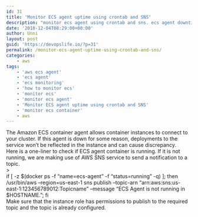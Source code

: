 ```yaml
---
id: 31
title: 'Monitor ECS agent uptime using crontab and SNS'
description: "monitor ecs agent using crontab and sns. ecs agent downtime can cause discrepancies in ecs deployment in aws ecs"
date: '2018-12-04T08:29:00+00:00'
author: Unni
layout: post
guid: 'https://devopslife.io/?p=31'
permalink: /monitor-ecs-agent-uptime-using-crontab-and-sns/
categories:
    - aws
tags:
    - 'aws ecs agent'
    - 'ecs agent'
    - 'ecs monitoring'
    - 'how to monitor ecs'
    - 'monitor ecs'
    - 'monitor ecs agent'
    - 'Monitor ECS agent uptime using crontab and SNS'
    - 'monitor ecs container'
    - aws
---
```


<div>The Amazon ECS container agent allows container instances to connect to your cluster. If this agent is down for some reason, deployments to the service won’t be reflected in the instance and can cause discrepancy.</div><div></div><div>Here is a one-liner to check if ECS agent container is running. If it is not running, we are making use of AWS SNS service to send a notification to a topic.</div><div></div><div></div>> <div>if [ -z $(docker ps -f “name=ecs-agent” -f “status=running” -q) ]; then /usr/bin/aws –region=us-east-1 sns publish –topic-arn “arn:aws:sns:us-east-1:123456789012:Topicname” –message “ECS Agent is not running in $HOSTNAME.”; fi</div>

<div></div><div></div><div>Make sure that the instance role has permissions to publish to the required topic and the topic is already configured.</div>